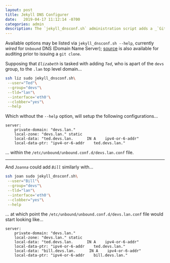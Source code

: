```yaml
---
layout: post
title: Jekyll DNS Configurer
date:   2019-04-17 11:12:14 -0700
categories: admin
description: The `jekyll_dnsconf.sh` administration script adds a _`Git`_/_`Jekyll`_ user to DNS configurations
---
```


Available options may be listed via `jekyll_dnsconf.sh --help`, currently _wired_ for `Unbound` DNS (Domain Name Server); [source][jekyll-dnsconf_source] is also available for auditing prior to issuing a `git clone`.


Supposing that _`Elizabeth`_ is tasked with adding _`Ted`_, who is apart of the `devs` group, to the `.lan` top level domain...


```bash
ssh liz sudo jekyll_dnsconf.sh\
 --user="Ted"\
 --group="devs"\
 --tld="lan"\
 --interface='eth0'\
 --clobber="yes"\
 --help
```


Which without the `--help` option, will setup the following configurations...


```
server:
    private-domain: "devs.lan."
    local-zone: "devs.lan." static
    local-data: "ted.devs.lan.      IN A    ipv4-or-6-addr"
    local-data-ptr: "ipv4-or-6-addr    ted.devs.lan."
```


... within the `/etc/unbound/unbound.conf.d/devs.lan.conf` file.


------


And _`Joanna`_ could add _`Bill`_ similarly with...


```bash
ssh joan sudo jekyll_dnsconf.sh\
 --user="Bill"\
 --group="devs"\
 --tld="lan"\
 --interface='eth0'\
 --clobber="yes"\
 --help
```


... at which point the `/etc/unbound/unbound.conf.d/devs.lan.conf` file would start looking like...


```
server:
    private-domain: "devs.lan."
    local-zone: "devs.lan." static
    local-data: "ted.devs.lan.      IN A    ipv4-or-6-addr"
    local-data-ptr: "ipv4-or-6-addr    ted.devs.lan."
    local-data: "bill.devs.lan.      IN A    ipv4-or-6-addr"
    local-data-ptr: "ipv4-or-6-addr    bill.devs.lan."
```


[jekyll-dnsconf_source]: https://github.com/S0AndS0/Jekyll_Admin/blob/master/jekyll_dnsconf.sh
